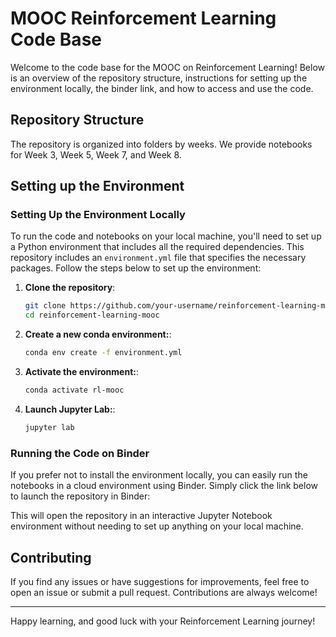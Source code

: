 # MOOC Reinforcement Learning Code Base

Welcome to the code base for the MOOC on Reinforcement Learning! Below is an overview of the repository structure, instructions for setting up the environment locally, the binder link, and how to access and use the code.

## Repository Structure

The repository is organized into folders by weeks. We provide notebooks for Week 3, Week 5, Week 7, and Week 8.

## Setting up the Environment

### Setting Up the Environment Locally

To run the code and notebooks on your local machine, you'll need to set up a Python environment that includes all the required dependencies. This repository includes an `environment.yml` file that specifies the necessary packages. Follow the steps below to set up the environment:

1. **Clone the repository**:

    ```bash
    git clone https://github.com/your-username/reinforcement-learning-mooc.git
    cd reinforcement-learning-mooc
    ```
2. **Create a new conda environment:**:

    ```bash
    conda env create -f environment.yml
    ```
3. **Activate the environment:**:

    ```bash
    conda activate rl-mooc
    ```
4. **Launch Jupyter Lab:**:

    ```bash
    jupyter lab
    ```


### Running the Code on Binder

If you prefer not to install the environment locally, you can easily run the notebooks in a cloud environment using Binder. Simply click the link below to launch the repository in Binder:


This will open the repository in an interactive Jupyter Notebook environment without needing to set up anything on your local machine.

## Contributing

If you find any issues or have suggestions for improvements, feel free to open an issue or submit a pull request. Contributions are always welcome!

--- 

Happy learning, and good luck with your Reinforcement Learning journey!